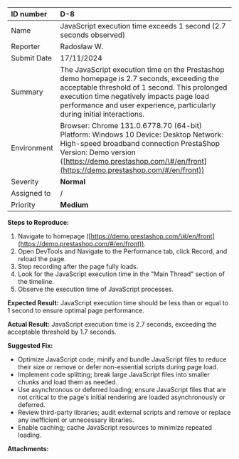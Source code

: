 

| ID number | D-8 |
| :---- | :---- |
| Name | JavaScript execution time exceeds 1 second (2.7 seconds observed) |
| Reporter | Radosław W. |
| Submit Date | 17/11/2024 |
| Summary | The JavaScript execution time on the Prestashop demo homepage is 2.7 seconds, exceeding the acceptable threshold of 1 second. This prolonged execution time negatively impacts page load performance and user experience, particularly during initial interactions. |
| Environment | Browser: Chrome 131.0.6778.70 (64-bit) Platform: Windows 10 Device: Desktop Network: High-speed broadband connection PrestaShop Version: Demo version ([https://demo.prestashop.com/\#/en/front](https://demo.prestashop.com/#/en/front))  |
| Severity | **Normal** |
| Assigned to | / |
| Priority | **Medium** |

**Steps to Reproduce:**

1. Navigate to homepage ([https://demo.prestashop.com/\#/en/front](https://demo.prestashop.com/#/en/front)).   
2. Open DevTools and Navigate to the Performance tab, click Record, and reload the page.  
3. Stop recording after the page fully loads.  
4. Look for the JavaScript execution time in the "Main Thread" section of the timeline.  
5. Observe the execution time of JavaScript processes.  
   

**Expected Result:** JavaScript execution time should be less than or equal to 1 second to ensure optimal page performance.

**Actual Result:** JavaScript execution time is 2.7 seconds, exceeding the acceptable threshold by 1.7 seconds.

**Suggested Fix:** 

* Optimize JavaScript code; minify and bundle JavaScript files to reduce their size or remove or defer non-essential scripts during page load.  
* Implement code splitting; break large JavaScript files into smaller chunks and load them as needed.  
* Use asynchronous or deferred loading; ensure JavaScript files that are not critical to the page's initial rendering are loaded asynchronously or deferred.  
* Review third-party libraries; audit external scripts and remove or replace any inefficient or unnecessary libraries.  
* Enable caching; cache JavaScript resources to minimize repeated loading.

**Attachments:**